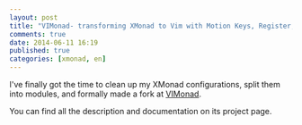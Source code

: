 ```yaml
---
layout: post
title: "VIMonad- transforming XMonad to Vim with Motion Keys, Register, Visual Mode, Macros, ..."
comments: true
date: 2014-06-11 16:19
published: true
categories: [xmonad, en]
---
```


I've finally got the time to clean up my XMonad configurations, split them into modules, and formally made a fork at [VIMonad](http://vimonad.lynnard.me).

You can find all the description and documentation on its project page.
